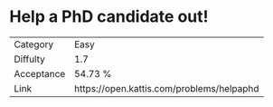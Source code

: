 # Help a PhD candidate out!

<table>
    <tr>
        <td>Category</td>
        <td>Easy</td>
    </tr>
    <tr>
        <td>Diffulty</td>
        <td>1.7</td>
    </tr>
    <tr>
        <td>Acceptance</td>
        <td>54.73 %</td>
    </tr>
    <tr>
        <td>Link</td>
        <td>https://open.kattis.com/problems/helpaphd</td>
    </tr>
</table>